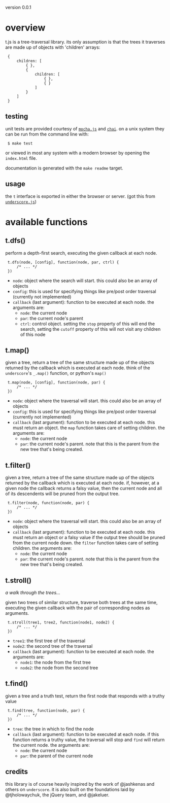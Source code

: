 version 0.0.1

overview
========
t.js is a tree-traversal library.  its only assumption is that the trees it
traverses are made up of objects with 'children' arrays:

     {
         children: [
             { },
             {
                 children: [
                     { },
                     { }
                 ]
             }
         ]
     }

testing
-------
unit tests are provided courtesy of
[`mocha.js`](http://visionmedia.github.com/mocha/) and
[`chai`](http://chaijs.com/).  on a unix system they can be run from the
command line with:

     $ make test

or viewed in most any system with a modern browser by opening the
`index.html` file.

documentation is generated with the `make readme` target.

usage
-----
the `t` interface is exported in either the browser or server.  (got this
from [`underscore.js`](http://documentcloud.github.com/underscore/))

available functions
===================

t.dfs()
-------
perform a depth-first search, executing the given callback at each node.

     t.dfs(node, [config], function(node, par, ctrl) {
         /* ... */
     })

- `node`:
     object where the search will start.  this could also be an array of
     objects
- `config`:
     this is used for specifying things like pre/post order traversal
     (currently not implemented)
- `callback` (last argument):
     function to be executed at each node.  the arguments are:
     - `node`: the current node
     - `par`: the current node's parent
     - `ctrl`: control object.  setting the `stop` property of this will end
     the search, setting the `cutoff` property of this will not visit any
     children of this node

t.map()
-------
given a tree, return a tree of the same structure made up of the objects
returned by the callback which is executed at each node.  think of the
`underscore`'s `_.map()` function, or python's `map()`

     t.map(node, [config], function(node, par) {
         /* ... */
     })

- `node`:
     object where the traversal will start.  this could also be an array of
     objects
- `config`:
     this is used for specifying things like pre/post order traversal
     (currently not implemented)
- `callback` (last argument):
     function to be executed at each node.  this must return an object.  the
     `map` function takes care of setting children.  the arguments are:
     - `node`: the current node
     - `par`: the current node's parent. note that this is the parent from
     the new tree that's being created.

t.filter()
----------
given a tree, return a tree of the same structure made up of the objects
returned by the callback which is executed at each node.  if, however, at a
given node the callback returns a falsy value, then the current node and all
of its descendents will be pruned from the output tree.

     t.filter(node, function(node, par) {
         /* ... */
     })

- `node`:
     object where the traversal will start.  this could also be an array of
     objects
- `callback` (last argument):
     function to be executed at each node.  this must return an object or a
     falsy value if the output tree should be pruned from the current node
     down.  the `filter` function takes care of setting children.  the
     arguments are:
     - `node`: the current node
     - `par`: the current node's parent. note that this is the parent from
     the new tree that's being created.

t.stroll()
----------

_a walk through the trees..._

given two trees of similar structure, traverse both trees at the same time,
executing the given callback with the pair of corresponding nodes as
arguments.

     t.stroll(tree1, tree2, function(node1, node2) {
         /* ... */
     })

- `tree1`:
     the first tree of the traversal
- `node2`:
     the second tree of the traversal
- `callback` (last argument):
     function to be executed at each node. the arguments are:
     - `node1`: the node from the first tree
     - `node2`: the node from the second tree

t.find()
----------

given a tree and a truth test, return the first node that responds with a
truthy value

     t.find(tree, function(node, par) {
         /* ... */
     })

- `tree`:
     the tree in which to find the node
- `callback` (last argument):
     function to be executed at each node. if this function returns a truthy
     value, the traversal will stop and `find` will return the current node.
     the arguments are:
     - `node`: the current node
     - `par`: the parent of the current node

credits
-------
this library is of course heavily inspired by the work of @jashkenas and
others on `underscore`.  it is also built on the foundations laid by
@tjholowaychuk, the jQuery team, and @jakeluer.
